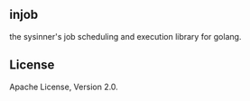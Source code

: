 ## injob

the sysinner's job scheduling and execution library for golang.

## License

Apache License, Version 2.0.

